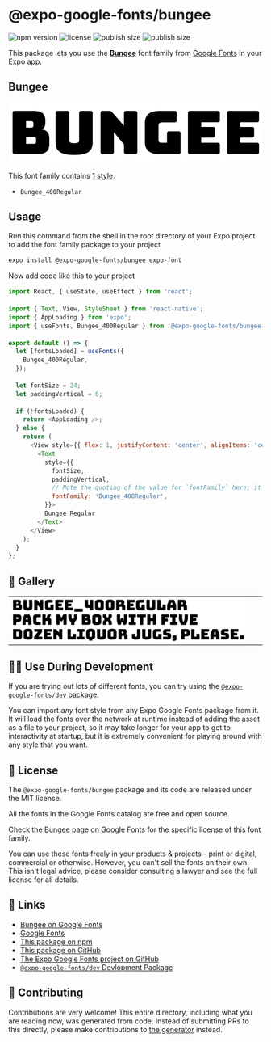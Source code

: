 # @expo-google-fonts/bungee

![npm version](https://flat.badgen.net/npm/v/@expo-google-fonts/bungee)
![license](https://flat.badgen.net/github/license/expo/google-fonts)
![publish size](https://flat.badgen.net/packagephobia/install/@expo-google-fonts/bungee)
![publish size](https://flat.badgen.net/packagephobia/publish/@expo-google-fonts/bungee)

This package lets you use the [**Bungee**](https://fonts.google.com/specimen/Bungee) font family from [Google Fonts](https://fonts.google.com/) in your Expo app.

## Bungee

![Bungee](./font-family.png)

This font family contains [1 style](#-gallery).

- `Bungee_400Regular`

## Usage

Run this command from the shell in the root directory of your Expo project to add the font family package to your project
```sh
expo install @expo-google-fonts/bungee expo-font
```

Now add code like this to your project
```js
import React, { useState, useEffect } from 'react';

import { Text, View, StyleSheet } from 'react-native';
import { AppLoading } from 'expo';
import { useFonts, Bungee_400Regular } from '@expo-google-fonts/bungee';

export default () => {
  let [fontsLoaded] = useFonts({
    Bungee_400Regular,
  });

  let fontSize = 24;
  let paddingVertical = 6;

  if (!fontsLoaded) {
    return <AppLoading />;
  } else {
    return (
      <View style={{ flex: 1, justifyContent: 'center', alignItems: 'center' }}>
        <Text
          style={{
            fontSize,
            paddingVertical,
            // Note the quoting of the value for `fontFamily` here; it expects a string!
            fontFamily: 'Bungee_400Regular',
          }}>
          Bungee Regular
        </Text>
      </View>
    );
  }
};

```

## 🔡 Gallery


||||
|-|-|-|
|![Bungee_400Regular](./Bungee_400Regular.ttf.png)||||


## 👩‍💻 Use During Development

If you are trying out lots of different fonts, you can try using the [`@expo-google-fonts/dev` package](https://github.com/expo/google-fonts/tree/master/font-packages/dev#readme).

You can import *any* font style from any Expo Google Fonts package from it. It will load the fonts
over the network at runtime instead of adding the asset as a file to your project, so it may take longer
for your app to get to interactivity at startup, but it is extremely convenient
for playing around with any style that you want.

## 📖 License

The `@expo-google-fonts/bungee` package and its code are released under the MIT license.

All the fonts in the Google Fonts catalog are free and open source.

Check the [Bungee page on Google Fonts](https://fonts.google.com/specimen/Bungee) for the specific license of this font family.

You can use these fonts freely in your products & projects - print or digital, commercial or otherwise. However, you can't sell the fonts on their own. This isn't legal advice, please consider consulting a lawyer and see the full license for all details.

## 🔗 Links

- [Bungee on Google Fonts](https://fonts.google.com/specimen/Bungee)
- [Google Fonts](https://fonts.google.com/)
- [This package on npm](https://www.npmjs.com/package/@expo-google-fonts/bungee)
- [This package on GitHub](https://github.com/expo/google-fonts/tree/master/font-packages/bungee)
- [The Expo Google Fonts project on GitHub](https://github.com/expo/google-fonts)
- [`@expo-google-fonts/dev` Devlopment Package](https://github.com/expo/google-fonts/tree/master/font-packages/dev)

## 🤝 Contributing

Contributions are very welcome! This entire directory, including what you are reading now, was generated from code. Instead of submitting PRs to this directly, please make contributions to [the generator](https://github.com/expo/google-fonts/tree/master/packages/generator) instead.
